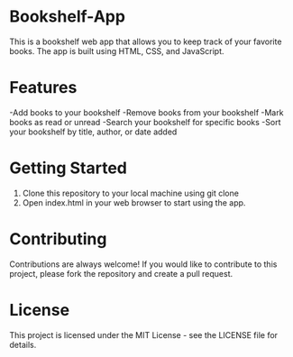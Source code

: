 # Bookshelf-App

This is a bookshelf web app that allows you to keep track of your favorite books. The app is built using HTML, CSS, and JavaScript.

# Features

-Add books to your bookshelf
-Remove books from your bookshelf
-Mark books as read or unread
-Search your bookshelf for specific books
-Sort your bookshelf by title, author, or date added

# Getting Started

1. Clone this repository to your local machine using git clone <repository-url>
2. Open index.html in your web browser to start using the app.

# Contributing
Contributions are always welcome! If you would like to contribute to this project, please fork the repository and create a pull request.

# License
This project is licensed under the MIT License - see the LICENSE file for details.
